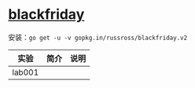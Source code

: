 # [blackfriday](https://github.com/russross/blackfriday)
安装：`go get -u -v gopkg.in/russross/blackfriday.v2`

|实验|简介|说明|
|---|---|---|
|lab001|||
